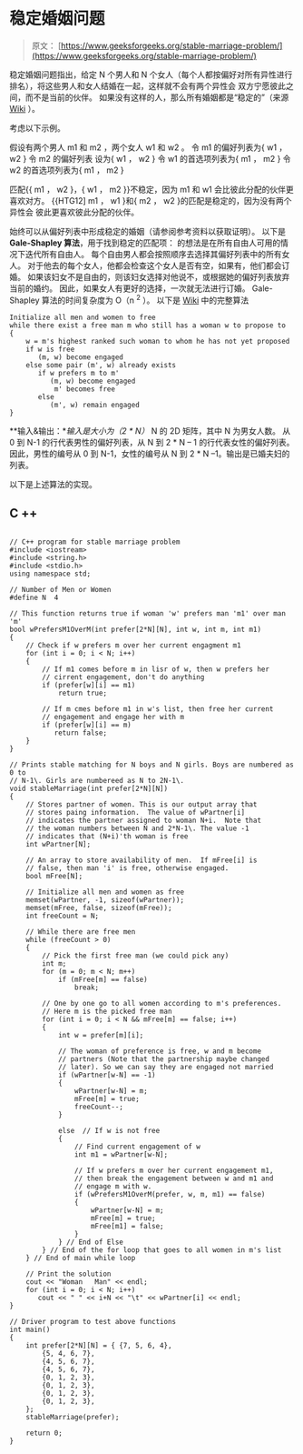 # 稳定婚姻问题

> 原文： [https://www.geeksforgeeks.org/stable-marriage-problem/](https://www.geeksforgeeks.org/stable-marriage-problem/)

稳定婚姻问题指出，给定 N 个男人和 N 个女人（每个人都按偏好对所有异性进行排名），将这些男人和女人结婚在一起，这样就不会有两个异性会 双方宁愿彼此之间，而不是当前的伙伴。 如果没有这样的人，那么所有婚姻都是“稳定的”（来源 [Wiki](http://en.wikipedia.org/wiki/Stable_marriage_problem) ）。

考虑以下示例。

假设有两个男人 m1 和 m2 ，两个女人 w1 和 w2 。
令 m1 的偏好列表为{ w1 ， w2 }
令 m2 的偏好列表 设为{ w1 ， w2 }
令 w1 的首选项列表为{ m1 ， m2 }
令 w2 的首选项列表为{ m1 ， m2 }

匹配{{ m1 ， w2 }，{ w1 ， m2 }}不稳定，因为 m1 和 w1 会比彼此分配的伙伴更喜欢对方。 {{HTG12] m1 ， w1 }和{ m2 ， w2 }的匹配是稳定的，因为没有两个异性会 彼此更喜欢彼此分配的伙伴。

始终可以从偏好列表中形成稳定的婚姻（请参阅参考资料以获取证明）。 以下是 **Gale-Shapley 算法**，用于找到稳定的匹配项：
的想法是在所有自由人可用的情况下迭代所有自由人。 每个自由男人都会按照顺序去选择其偏好列表中的所有女人。 对于他去的每个女人，他都会检查这个女人是否有空，如果有，他们都会订婚。 如果该妇女不是自由的，则该妇女选择对他说不，或根据她的偏好列表放弃当前的婚约。 因此，如果女人有更好的选择，一次就无法进行订婚。 Gale-Shapley 算法的时间复杂度为 O（n <sup>2</sup> ）。
以下是 [Wiki](http://en.wikipedia.org/wiki/Stable_marriage_problem) 中的完整算法

```
Initialize all men and women to free
while there exist a free man m who still has a woman w to propose to 
{
    w = m's highest ranked such woman to whom he has not yet proposed
    if w is free
       (m, w) become engaged
    else some pair (m', w) already exists
       if w prefers m to m'
          (m, w) become engaged
           m' becomes free
       else
          (m', w) remain engaged    
}
```

**输入&输出：**输入是大小为（2 * N）* N 的 2D 矩阵，其中 N 为男女人数。 从 0 到 N-1 的行代表男性的偏好列表，从 N 到 2 * N – 1 的行代表女性的偏好列表。 因此，男性的编号从 0 到 N-1，女性的编号从 N 到 2 * N –1。输出是已婚夫妇的列表。

以下是上述算法的实现。

## C ++

```

// C++ program for stable marriage problem 
#include <iostream> 
#include <string.h> 
#include <stdio.h> 
using namespace std; 

// Number of Men or Women 
#define N  4 

// This function returns true if woman 'w' prefers man 'm1' over man 'm' 
bool wPrefersM1OverM(int prefer[2*N][N], int w, int m, int m1) 
{ 
    // Check if w prefers m over her current engagment m1 
    for (int i = 0; i < N; i++) 
    { 
        // If m1 comes before m in lisr of w, then w prefers her 
        // cirrent engagement, don't do anything 
        if (prefer[w][i] == m1) 
            return true; 

        // If m cmes before m1 in w's list, then free her current 
        // engagement and engage her with m 
        if (prefer[w][i] == m) 
           return false; 
    } 
} 

// Prints stable matching for N boys and N girls. Boys are numbered as 0 to 
// N-1\. Girls are numbereed as N to 2N-1\. 
void stableMarriage(int prefer[2*N][N]) 
{ 
    // Stores partner of women. This is our output array that 
    // stores paing information.  The value of wPartner[i] 
    // indicates the partner assigned to woman N+i.  Note that 
    // the woman numbers between N and 2*N-1\. The value -1 
    // indicates that (N+i)'th woman is free 
    int wPartner[N]; 

    // An array to store availability of men.  If mFree[i] is 
    // false, then man 'i' is free, otherwise engaged. 
    bool mFree[N]; 

    // Initialize all men and women as free 
    memset(wPartner, -1, sizeof(wPartner)); 
    memset(mFree, false, sizeof(mFree)); 
    int freeCount = N; 

    // While there are free men 
    while (freeCount > 0) 
    { 
        // Pick the first free man (we could pick any) 
        int m; 
        for (m = 0; m < N; m++) 
            if (mFree[m] == false) 
                break; 

        // One by one go to all women according to m's preferences. 
        // Here m is the picked free man 
        for (int i = 0; i < N && mFree[m] == false; i++) 
        { 
            int w = prefer[m][i]; 

            // The woman of preference is free, w and m become 
            // partners (Note that the partnership maybe changed 
            // later). So we can say they are engaged not married 
            if (wPartner[w-N] == -1) 
            { 
                wPartner[w-N] = m; 
                mFree[m] = true; 
                freeCount--; 
            } 

            else  // If w is not free 
            { 
                // Find current engagement of w 
                int m1 = wPartner[w-N]; 

                // If w prefers m over her current engagement m1, 
                // then break the engagement between w and m1 and 
                // engage m with w. 
                if (wPrefersM1OverM(prefer, w, m, m1) == false) 
                { 
                    wPartner[w-N] = m; 
                    mFree[m] = true; 
                    mFree[m1] = false; 
                } 
            } // End of Else 
        } // End of the for loop that goes to all women in m's list 
    } // End of main while loop 

    // Print the solution 
    cout << "Woman   Man" << endl; 
    for (int i = 0; i < N; i++) 
       cout << " " << i+N << "\t" << wPartner[i] << endl; 
} 

// Driver program to test above functions 
int main() 
{ 
    int prefer[2*N][N] = { {7, 5, 6, 4}, 
        {5, 4, 6, 7}, 
        {4, 5, 6, 7}, 
        {4, 5, 6, 7}, 
        {0, 1, 2, 3}, 
        {0, 1, 2, 3}, 
        {0, 1, 2, 3}, 
        {0, 1, 2, 3}, 
    }; 
    stableMarriage(prefer); 

    return 0; 
} 

```